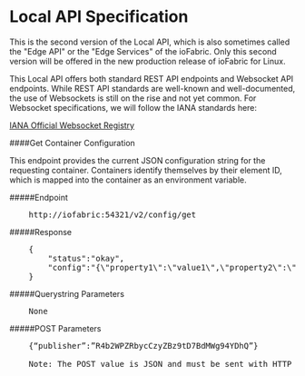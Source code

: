 # Local API Specification

This is the second version of the Local API, which is also sometimes called the "Edge API" or the "Edge Services" of the ioFabric. Only this second version will be offered in the new production release of ioFabric for Linux.

This Local API offers both standard REST API endpoints and Websocket API endpoints. While REST API standards are well-known and well-documented, the use of Websockets is still on the rise and not yet common. For Websocket specifications, we will follow the IANA standards here:

<a href="http://www.iana.org/assignments/websocket/websocket.xml" target="_new">IANA Official Websocket Registry</a>



####Get Container Configuration

This endpoint provides the current JSON configuration string for the requesting container. Containers identify themselves by their element ID, which is mapped into the container as an environment variable.

#####Endpoint

<pre>
	http://iofabric:54321/v2/config/get
</pre>

#####Response

<pre>
	{
		"status":"okay",
		"config":"{\"property1\":\"value1\",\"property2\":\"value2\"}"
	}
</pre>

#####Querystring Parameters

<pre>
	None
</pre>

#####POST Parameters

<pre>
	{“publisher”:”R4b2WPZRbycCzyZBz9tD7BdMWg94YDhQ”}

	Note: The POST value is JSON and must be sent with HTTP header set as “Content-Type:application/json”
</pre>

